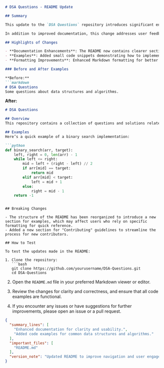 ```markdown
# DSA Questions - README Update

## Summary

This update to the `DSA Questions` repository introduces significant enhancements to the documentation and improves the overall user experience. With a focus on clarity and usability, we've refined the README file to better guide users through the available data structures and algorithms (DSA) questions. This update aims to facilitate easier navigation, provide better examples, and ensure that contributors have a clear understanding of the project’s goals.

In addition to improved documentation, this change addresses user feedback regarding the need for more comprehensive examples and clearer instructions. By implementing these changes, we expect to enhance user engagement and encourage more contributions to the repository.

## Highlights of Changes

- **Documentation Enhancements**: The README now contains clearer sections with improved explanations of the project’s purpose and usage.
- **Examples**: Added small code snippets demonstrating how to implement common data structures and algorithms.
- **Formatting Improvements**: Enhanced Markdown formatting for better readability and aesthetics.

### Before and After Examples

**Before:**
```markdown
# DSA Questions
Some questions about data structures and algorithms.
```

**After:**
```markdown
# DSA Questions

## Overview
This repository contains a collection of questions and solutions related to data structures and algorithms, designed to help you improve your coding skills.

## Examples
Here’s a quick example of a binary search implementation:

```python
def binary_search(arr, target):
    left, right = 0, len(arr) - 1
    while left <= right:
        mid = left + (right - left) // 2
        if arr[mid] == target:
            return mid
        elif arr[mid] < target:
            left = mid + 1
        else:
            right = mid - 1
    return -1
```
```

## Breaking Changes

- The structure of the README has been reorganized to introduce a new section for examples, which may affect users who rely on specific formatting for quick reference.
- Added a new section for "Contributing" guidelines to streamline the process for new contributors.

## How to Test

To test the updates made in the README:

1. Clone the repository:
   ```bash
   git clone https://github.com/yourusername/DSA-Questions.git
   cd DSA-Questions
   ```

2. Open the `README.md` file in your preferred Markdown viewer or editor.

3. Review the changes for clarity and correctness, and ensure that all code examples are functional.

4. If you encounter any issues or have suggestions for further improvements, please open an issue or a pull request.

```json
{
  "summary_lines": [
    "Enhanced documentation for clarity and usability.",
    "Added code examples for common data structures and algorithms."
  ],
  "important_files": [
    "README.md"
  ],
  "version_note": "Updated README to improve navigation and user engagement."
}
```
```